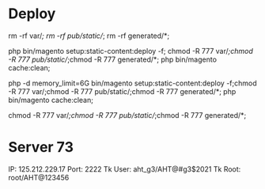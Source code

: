 #	Deploy

rm -rf var/*; rm -rf pub/static/*; rm -rf generated/*;

php bin/magento setup:static-content:deploy -f; chmod -R 777 var/*;chmod -R 777 pub/static/*;chmod -R 777 generated/*; php bin/magento cache:clean;

php -d memory_limit=6G bin/magento setup:static-content:deploy -f;chmod -R 777 var/;chmod -R 777 pub/static/;chmod -R 777 generated/*; php bin/magento cache:clean;

chmod -R 777 var/*;chmod -R 777 pub/static/*;chmod -R 777 generated/*;


# Server 73
IP: 125.212.229.17
Port: 2222
Tk User: aht_g3/AHT@#g3$2021
Tk Root: root/AHT@123456
